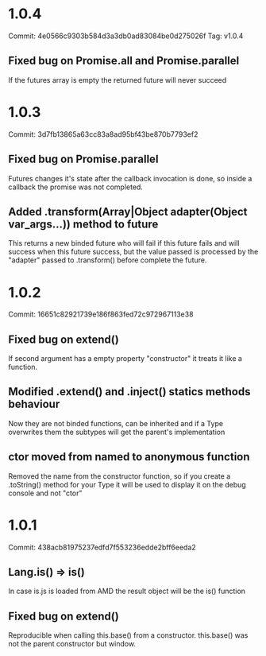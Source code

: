 # 1.0.4
Commit: 4e0566c9303b584d3a3db0ad83084be0d275026f
Tag: v1.0.4

## Fixed bug on Promise.all and Promise.parallel
If the futures array is empty the returned future will never succeed

# 1.0.3
Commit: 3d7fb13865a63cc83a8ad95bf43be870b7793ef2

## Fixed bug on Promise.parallel
Futures changes it's state after the callback invocation is done, so inside a callback the promise was not completed.

## Added .transform(Array|Object adapter(Object var_args...)) method to future
This returns a new binded future who will fail if this future fails and will success when this future success, but the value passed is processed by the "adapter" passed to .transform() before complete the future.

# 1.0.2
Commit: 16651c82921739e186f863fed72c972967113e38

## Fixed bug on extend() 
If second argument has a empty property "constructor" it treats it like a function.

## Modified .extend() and .inject() statics methods behaviour
Now they are not binded functions, can be inherited and if a Type overwrites them the subtypes will get the parent's implementation

## ctor moved from named to anonymous function
Removed the name from the constructor function, so if you create a .toString() method for your Type it will be used to display it on the debug console and not "ctor"


# 1.0.1
Commit: 438acb81975237edfd7f553236edde2bff6eeda2

## Lang.is() => is()
In case is.js is loaded from AMD the result object will be the is() function

## Fixed bug on extend()
Reproducible when calling this.base() from a constructor. this.base() was not the parent constructor but window.


